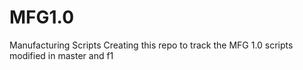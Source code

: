 # MFG1.0
Manufacturing Scripts
Creating this repo to track the MFG 1.0 scripts
modified in master and f1

